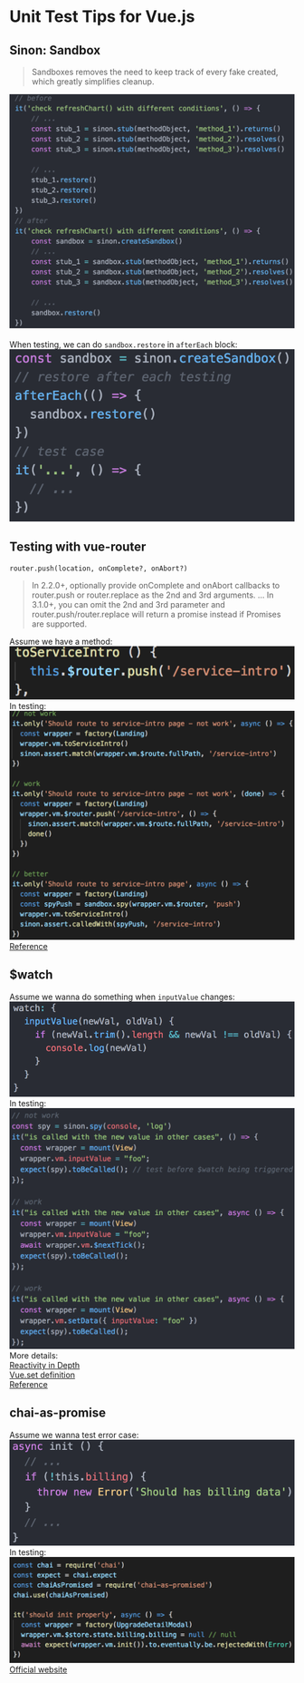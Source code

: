 # Unit Test Tips for Vue.js

## Sinon: Sandbox
> Sandboxes removes the need to keep track of every fake created, which greatly simplifies cleanup.

![example](images/testing/sandbox_example.png)
<br><br>
When testing, we can do `sandbox.restore` in `afterEach` block:<br>
![usage](images/testing/sandbox_usage.png)

## Testing with vue-router
```
router.push(location, onComplete?, onAbort?)
```
> In 2.2.0+, optionally provide onComplete and onAbort callbacks to router.push or router.replace as the 2nd and 3rd arguments. ... In 3.1.0+, you can omit the 2nd and 3rd parameter and router.push/router.replace will return a promise instead if Promises are supported.

Assume we have a method:<br>
![example](images/testing/router_example.png)<br>
In testing:<br>
![test](images/testing/router_test.png)<br>
[Reference](https://router.vuejs.org/guide/essentials/navigation.html)

## $watch
Assume we wanna do something when `inputValue` changes:
![example](images/testing/watch_example.png)<br>
In testing:<br>
![test](images/testing/watch_test.png)<br>
More details:<br>
[Reactivity in Depth](https://vuejs.org/v2/guide/reactivity.html)<br>
[Vue.set definition](https://vuejs.org/v2/api/#Vue-set)<br>
[Reference](https://alexjover.com/blog/test-computed-properties-and-watchers-in-vue-js-components-with-jest/)

## chai-as-promise
Assume we wanna test error case:<br>
![example](images/testing/chai-as-promise_example.png)<br>
In testing:<br>
![usage](images/testing/chai-as-promise_usage.png)<br>
[Official website](https://www.chaijs.com/plugins/chai-as-promised/)

